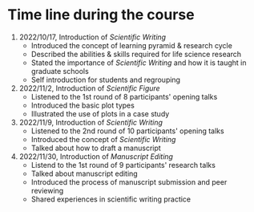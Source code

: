 # Time line during the course

1. 2022/10/17, Introduction of *Scientific Writing*
   * Introduced the concept of learning pyramid & research cycle 
   * Described the abilities & skills required for life science research
   * Stated the importance of *Scientific Writing* and how it is taught in graduate schools
   * Self introduction for students and regrouping
2. 2022/11/2, Introduction of *Scientific Figure*
   * Listened to the 1st round of 8 participants' opening talks
   * Introduced the basic plot types
   * Illustrated the use of plots in a case study
3. 2022/11/9, Introduction of *Scientific Writing*
   * Listened to the 2nd round of 10 participants' opening talks
   * Introduced the concept of *Scientific Writing*
   * Talked about how to draft a manuscript
4. 2022/11/30, Introduction of *Manuscript Editing*
   * Listend to the 1st round of 9 participants' research talks
   * Talked about manuscript editing
   * Introduced the process of manuscript submission and peer reviewing
   * Shared experiences in scientific writing practice
